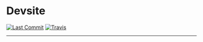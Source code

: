 # Devsite

<!-- Badges -->
[![Last Commit][commit badge]][commit]
[![Travis][travis badge]][travis]

<!-- Links -->
[commit]: https://github.com/jaeyson/jaeyson.dev/commit/dev
[travis]: https://travis-ci.com/jaeyson/jaeyson.dev

<!-- Badges -->
[commit badge]: https://img.shields.io/github/last-commit/jaeyson/jaeyson.dev.svg
[travis badge]: https://travis-ci.com/jaeyson/jaeyson.dev.svg?branch=dev

---

